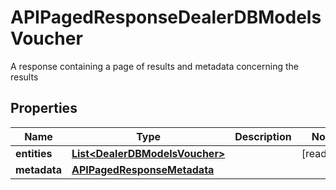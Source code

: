 

# APIPagedResponseDealerDBModelsVoucher

A response containing a page of results and metadata concerning the results

## Properties

| Name | Type | Description | Notes |
|------------ | ------------- | ------------- | -------------|
|**entities** | [**List&lt;DealerDBModelsVoucher&gt;**](DealerDBModelsVoucher.md) |  |  [readonly] |
|**metadata** | [**APIPagedResponseMetadata**](APIPagedResponseMetadata.md) |  |  |



